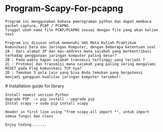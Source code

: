 ﻿# Program-Scapy-For-pcapng
 	Program ini menggunakan bahasa pemrograman python dan dapat membaca packet capture, PCAP / PCAPNG
 	Tinggal ubah nama file PCAP/PCAPNG sesuai dengan file yang akan kalian test
	
	Program ini disusun untuk memenuhi UAS Mata Kuliah Praktikum Komunikasi Data dan Jaringan Komputer, dengan beberapa ketentuan soal
  	2A : Dari alamat IP dan mac-address mana sajakah yang berkontribusi terhadap penggunaan jaringan komputer paling besar?
  	2B : Pada waktu kapan sajakah transmisi tertinggi yang terjadi ?
  	2C : Protokol dan transmisi mana sajakah yang paling sering mengalami RESET pada Flag komunikasi TCP nya?
  	2D : Temukan 3 pola lain yang bisa Anda temukan yang berpotensi menjadi gangguan kualitas jaringan komputer tersebut!
 
﻿# Installation guide for library
 
 	Install newest version Python
	Upgrade PIP  -> pip install --upgrade pip
	Instal scapy -> sudo pip install scapy
	
	Header in first line using "from scapy.all import *", untuk import semua fungsi dan class
	
	Enjoy Coding.......
